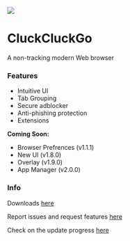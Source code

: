 <a href="https://github.com/Cohejh/CluckCluckGo/releases"><img src="https://img.shields.io/github/downloads/COHEJH/CluckCluckGo/total?style=for-the-badge"></a>

# CluckCluckGo
A non-tracking modern Web browser

### Features
- Intuitive UI
- Tab Grouping
- Secure adblocker
- Anti-phishing protection
- Extensions

**Coming Soon:**
- Browser Prefrences (v1.1.1)
- New UI (v1.8.0)
- Overlay (v1.9.0)
- App Manager (v2.0.0)

### Info

Downloads [here](https://github.com/Cohejh/CluckCluckGo/releases)

Report issues and request features [here](https://github.com/Cohejh/CluckCluckGo/issues)

Check on the update progress [here](https://github.com/users/Cohejh/projects/1/views/1)

